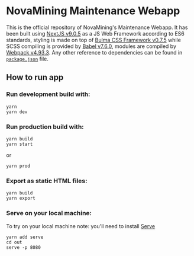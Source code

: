 # NovaMining Maintenance Webapp

This is the official repository of NovaMining's Maintenance Webapp. It has been built using [NextJS v9.0.5](https://github.com/zeit/next.js) as a JS Web Framework according to ES6 standards, styling is made on top of [Bulma CSS Framework v0.7.5](https://github.com/jgthms/bulma) while SCSS compiling is provided by [Babel v7.6.0](https://babeljs.io/), modules are compiled by [Webpack v4.93.3](https://webpack.js.org/). Any other reference to dependencies can be found in [`package.json`](https://github.com/novamining-network/novamining-maintenance/blob/master/package.json) file.

## How to run app

### Run development build with:

```
yarn
yarn dev
```

### Run production build with:

```
yarn build
yarn start
```
or
```
yarn prod
```

### Export as static HTML files:

```
yarn build
yarn export
```

### Serve on your local machine:

To try on your local machine note: you'll need to install [Serve](https://github.com/zeit/serve)

```
yarn add serve
cd out
serve -p 8080
```
